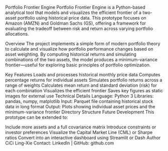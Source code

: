 Portfolio Frontier Engine
Portfolio Frontier Engine is a Python-based analytical tool that models and visualizes the efficient frontier of a two-asset portfolio using historical price data. This prototype focuses on Amazon (AMZN) and Goldman Sachs (GS), offering a framework for evaluating the tradeoff between risk and return across varying portfolio allocations.

Overview
The project implements a simple form of modern portfolio theory to calculate and visualize how portfolio performance changes based on asset weighting. By computing historical returns and simulating combinations of the two assets, the model produces a minimum-variance frontier—useful for exploring basic principles of portfolio optimization.

Key Features
Loads and processes historical monthly price data
Computes percentage returns for individual assets
Simulates portfolio returns across a range of weights
Calculates mean return and standard deviation (risk) for each combination
Visualizes the efficient frontier
Saves key figures as static images for external use
Technical Details
Language: Python 3
Libraries: pandas, numpy, matplotlib
Input: Parquet file containing historical stock data in long format
Output: Plots showing individual asset prices and the minimum-variance frontier
Directory Structure
Future Development
This prototype can be extended to:

Include more assets and a full covariance matrix
Introduce constraints or investor preferences
Visualize the Capital Market Line (CML) or Sharpe ratios
Convert into an interactive dashboard using Streamlit or Dash
Author
CiCi Ling-Xie
Contact: LinkedIn | GitHub: github.com
